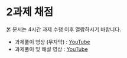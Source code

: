 # 2과제 채점 
본 문서는 4시간 과제 수행 이후 열람하시기 바랍니다.

- 과제풀이 영상 (무자막) : [YouTube](https://youtu.be/J8u-w2E_4ao)
- 과제풀이 및 해설 영상 : [YouTube](https://youtu.be/qh-ifgLSeE4)